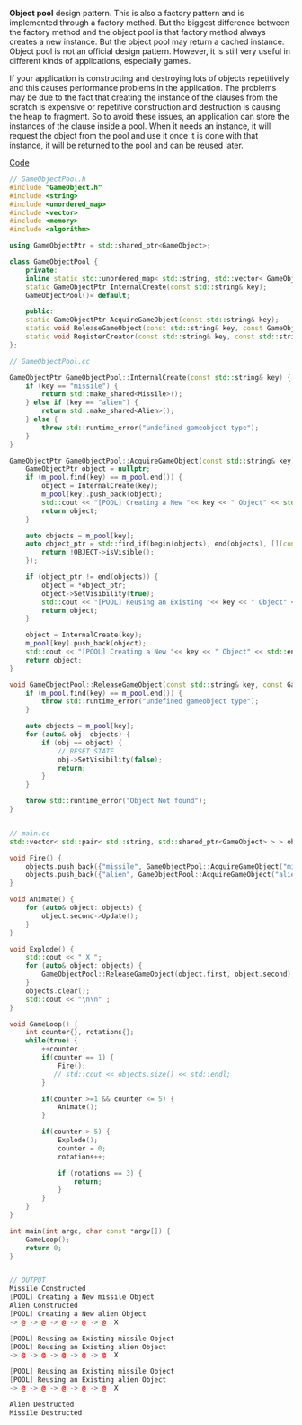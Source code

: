 **Object pool** design pattern. This is also a factory pattern and is implemented through a factory method. But the biggest difference between the factory method and the object pool is that factory method always creates a new instance. But the object pool may return a cached instance. Object pool is not an official design pattern. However, it is still very useful in different kinds of applications, especially games. 

If your application is constructing and destroying lots of objects repetitively and this causes performance problems in the application. The problems may be due to the fact that creating the instance of the clauses from the scratch is expensive or repetitive construction and destruction is causing the heap to fragment. So to avoid these issues, an application can store the instances of the clause inside a pool. When it needs an instance, it will request the object from the pool and use it once it is done with that instance, it will be returned to the pool and can be reused later. 

[Code](https://github.com/shash-786/Learning/tree/main/design-patterns/Object%20Pool)
```cpp
// GameObjectPool.h
#include "GameObject.h"
#include <string>
#include <unordered_map>
#include <vector>
#include <memory>
#include <algorithm>

using GameObjectPtr = std::shared_ptr<GameObject>;

class GameObjectPool {
    private:
    inline static std::unordered_map< std::string, std::vector< GameObjectPtr > > m_pool;
    static GameObjectPtr InternalCreate(const std::string& key);
    GameObjectPool()= default;

    public:
    static GameObjectPtr AcquireGameObject(const std::string& key);
    static void ReleaseGameObject(const std::string& key, const GameObjectPtr& object);
    static void RegisterCreator(const std::string& key, const std::string& creator);
};

// GameObjectPool.cc

GameObjectPtr GameObjectPool::InternalCreate(const std::string& key) {
    if (key == "missile") {
        return std::make_shared<Missile>();
    } else if (key == "alien") {
        return std::make_shared<Alien>();
    } else {
        throw std::runtime_error("undefined gameobject type");
    }
}

GameObjectPtr GameObjectPool::AcquireGameObject(const std::string& key) {
    GameObjectPtr object = nullptr;
    if (m_pool.find(key) == m_pool.end()) {
        object = InternalCreate(key);
        m_pool[key].push_back(object);
        std::cout << "[POOL] Creating a New "<< key << " Object" << std::endl;
        return object;
    }

    auto objects = m_pool[key];
    auto object_ptr = std::find_if(begin(objects), end(objects), [](const auto& OBJECT){
        return !OBJECT->isVisible();
    });

    if (object_ptr != end(objects)) {
        object = *object_ptr;
        object->SetVisibility(true);
        std::cout << "[POOL] Reusing an Existing "<< key << " Object" << std::endl;
        return object;
    }

    object = InternalCreate(key);
    m_pool[key].push_back(object);
    std::cout << "[POOL] Creating a New "<< key << " Object" << std::endl;
    return object;
}

void GameObjectPool::ReleaseGameObject(const std::string& key, const GameObjectPtr& object) {
    if (m_pool.find(key) == m_pool.end()) {
        throw std::runtime_error("undefined gameobject type");
    }

    auto objects = m_pool[key];
    for (auto& obj: objects) {
        if (obj == object) {
            // RESET STATE
            obj->SetVisibility(false);
            return;
        }
    }

    throw std::runtime_error("Object Not found");
}


// main.cc
std::vector< std::pair< std::string, std::shared_ptr<GameObject> > > objects; 

void Fire() {
    objects.push_back({"missile", GameObjectPool::AcquireGameObject("missile")});
    objects.push_back({"alien", GameObjectPool::AcquireGameObject("alien")});
}

void Animate() {
    for (auto& object: objects) {
        object.second->Update();
    }
}

void Explode() {
    std::cout << " X "; 
    for (auto& object: objects) {
        GameObjectPool::ReleaseGameObject(object.first, object.second);
    }
    objects.clear();
    std::cout << "\n\n" ;
}

void GameLoop() {
    int counter{}, rotations{};
    while(true) {
        ++counter ;
        if(counter == 1) {
            Fire();
           // std::cout << objects.size() << std::endl;
        }

        if(counter >=1 && counter <= 5) {
            Animate();
        }

        if(counter > 5) {
            Explode();
            counter = 0;
            rotations++;

            if (rotations == 3) {
                return;
            }
        }
    }
}

int main(int argc, char const *argv[]) {
    GameLoop();
    return 0;
}


// OUTPUT
Missile Constructed
[POOL] Creating a New missile Object
Alien Constructed
[POOL] Creating a New alien Object
-> @ -> @ -> @ -> @ -> @  X 

[POOL] Reusing an Existing missile Object
[POOL] Reusing an Existing alien Object
-> @ -> @ -> @ -> @ -> @  X 

[POOL] Reusing an Existing missile Object
[POOL] Reusing an Existing alien Object
-> @ -> @ -> @ -> @ -> @  X 

Alien Destructed
Missile Destructed
```